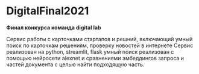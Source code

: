# DigitalFinal2021

**Финал конкурса команда digital lab**

Сервис работы с карточками стартапов и решний, включающий умный поиск по карточкам решениям, проверку новостей в интернете
Сервис реализован на python, streamlit, flask
умный поиск реализован c помощью нейросети alexnet и сравнениями эмбеддингов запроса и частей документа с целью найти подходящую часть. 
